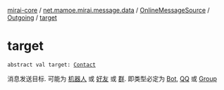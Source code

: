 [mirai-core](../../../index.md) / [net.mamoe.mirai.message.data](../../index.md) / [OnlineMessageSource](../index.md) / [Outgoing](index.md) / [target](./target.md)

# target

`abstract val target: `[`Contact`](../../../net.mamoe.mirai.contact/-contact/index.md)

消息发送目标. 可能为 [机器人](../../../net.mamoe.mirai/-bot/index.md) 或 [好友](../../../net.mamoe.mirai.contact/-q-q/index.md) 或 [群](../../../net.mamoe.mirai.contact/-group/index.md).
即类型必定为 [Bot](../../../net.mamoe.mirai/-bot/index.md), [QQ](../../../net.mamoe.mirai.contact/-q-q/index.md) 或 [Group](../../../net.mamoe.mirai.contact/-group/index.md)

